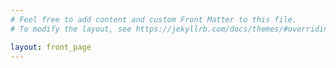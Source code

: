 ```yaml
---
# Feel free to add content and custom Front Matter to this file.
# To modify the layout, see https://jekyllrb.com/docs/themes/#overriding-theme-defaults

layout: front_page
---
```

